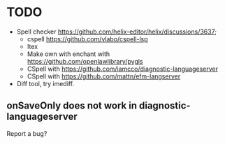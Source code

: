 # TODO

* Spell checker https://github.com/helix-editor/helix/discussions/3637;
  * cspell https://github.com/vlabo/cspell-lsp
  * ltex
  * Make own with enchant with https://github.com/openlawlibrary/pygls
  * CSpell with https://github.com/iamcco/diagnostic-languageserver
  * CSpell with https://github.com/mattn/efm-langserver
* Diff tool, try imediff.

## onSaveOnly does not work in diagnostic-languageserver
Report a bug?
